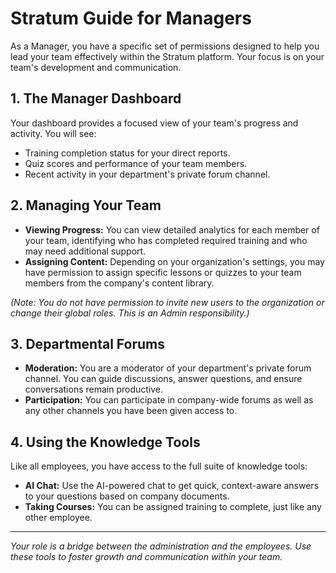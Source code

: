 # Stratum Guide for Managers

As a Manager, you have a specific set of permissions designed to help you lead your team effectively within the Stratum platform. Your focus is on your team's development and communication.

## 1. The Manager Dashboard

Your dashboard provides a focused view of your team's progress and activity. You will see:
*   Training completion status for your direct reports.
*   Quiz scores and performance of your team members.
*   Recent activity in your department's private forum channel.

## 2. Managing Your Team

*   **Viewing Progress:** You can view detailed analytics for each member of your team, identifying who has completed required training and who may need additional support.
*   **Assigning Content:** Depending on your organization's settings, you may have permission to assign specific lessons or quizzes to your team members from the company's content library.

*(Note: You do not have permission to invite new users to the organization or change their global roles. This is an Admin responsibility.)*

## 3. Departmental Forums

*   **Moderation:** You are a moderator of your department's private forum channel. You can guide discussions, answer questions, and ensure conversations remain productive.
*   **Participation:** You can participate in company-wide forums as well as any other channels you have been given access to.

## 4. Using the Knowledge Tools

Like all employees, you have access to the full suite of knowledge tools:
*   **AI Chat:** Use the AI-powered chat to get quick, context-aware answers to your questions based on company documents.
*   **Taking Courses:** You can be assigned training to complete, just like any other employee.

---
*Your role is a bridge between the administration and the employees. Use these tools to foster growth and communication within your team.*
